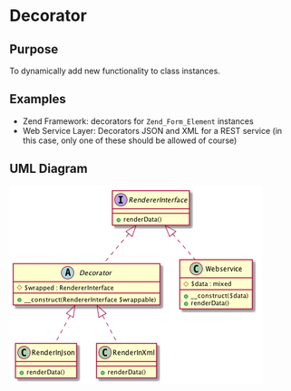 # Decorator

## Purpose

To dynamically add new functionality to class instances.

## Examples

* Zend Framework: decorators for `Zend_Form_Element` instances
* Web Service Layer: Decorators JSON and XML for a REST service (in this case, only one of these should be allowed of course)

## UML Diagram

![Alt Decorator UML Diagram](uml/uml.png)

